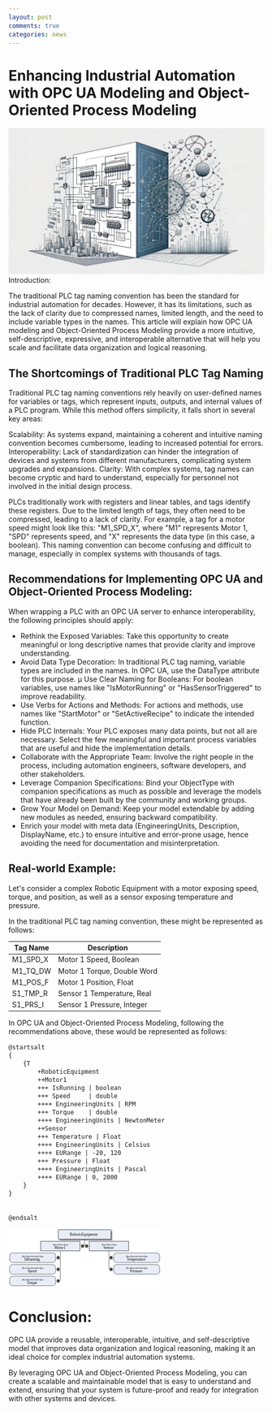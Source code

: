 ```yaml
---
layout: post
comments: true
categories: news
---
```


# Enhancing Industrial Automation with OPC UA Modeling and Object-Oriented Process Modeling


![alt text](image-1.png)
Introduction:

The traditional PLC tag naming convention has been the standard for industrial automation for decades. However, it has its limitations, such as the lack of clarity due to compressed names, limited length, and the need to include variable types in the names. This article will explain how OPC UA modeling and Object-Oriented Process Modeling provide a more intuitive, self-descriptive, expressive, and interoperable alternative that will help you scale and facilitate data organization and logical reasoning.

## The Shortcomings of Traditional PLC Tag Naming

Traditional PLC tag naming conventions rely heavily on user-defined names for variables or tags, which represent inputs, outputs, and internal values of a PLC program. While this method offers simplicity, it falls short in several key areas:

Scalability: As systems expand, maintaining a coherent and intuitive naming convention becomes cumbersome, leading to increased potential for errors.
Interoperability: Lack of standardization can hinder the integration of devices and systems from different manufacturers, complicating system upgrades and expansions.
Clarity: With complex systems, tag names can become cryptic and hard to understand, especially for personnel not involved in the initial design process.

PLCs traditionally work with registers and linear tables, and tags identify these registers. Due to the limited length of tags, they often need to be compressed, leading to a lack of clarity. For example, a tag for a motor speed might look like this: "M1_SPD_X", where "M1" represents Motor 1, "SPD" represents speed, and "X" represents the data type (in this case, a boolean). This naming convention can become confusing and difficult to manage, especially in complex systems with thousands of tags.


## Recommendations for Implementing OPC UA and Object-Oriented Process Modeling:

When wrapping a PLC with an OPC UA server to enhance interoperability, the following principles should apply:

* Rethink the Exposed Variables: Take this opportunity to create meaningful or long descriptive names that provide clarity and improve understanding.
* Avoid Data Type Decoration: In traditional PLC tag naming, variable types are included in the names. In OPC UA, use the DataType attribute for this purpose.
µ Use Clear Naming for Booleans: For boolean variables, use names like "IsMotorRunning" or "HasSensorTriggered" to improve readability.
* Use Verbs for Actions and Methods: For actions and methods, use names like "StartMotor" or "SetActiveRecipe" to indicate the intended function.
* Hide PLC Internals: Your PLC exposes many data points, but not all are necessary. Select the few meaningful and important process variables that are useful and hide the implementation details.
* Collaborate with the Appropriate Team: Involve the right people in the process, including automation engineers, software developers, and other stakeholders.
* Leverage Companion Specifications: Bind your ObjectType with companion specifications as much as possible and leverage the models that have already been built by the community and working groups.
* Grow Your Model on Demand: Keep your model extendable by adding new modules as needed, ensuring backward compatibility.
* Enrich your model with meta data (EngineeringUnits, Description, DisplayName, etc.) to ensure intuitive and error-prone usage, hence avoiding the need for documentation and misinterpretation.


## Real-world Example:

Let's consider a complex Robotic Equipment with a motor exposing speed, torque, and position, as well as a sensor exposing temperature and pressure.

In the traditional PLC tag naming convention, these might be represented as follows:

| Tag Name | Description |
|----------|-------------|
|M1_SPD_X | Motor 1 Speed, Boolean| 
|M1_TQ_DW | Motor 1 Torque, Double Word|
|M1_POS_F | Motor 1 Position, Float|
|S1_TMP_R | Sensor 1 Temperature, Real|
|S1_PRS_I | Sensor 1 Pressure, Integer|

In OPC UA and Object-Oriented Process Modeling, following the recommendations above, these would be represented as follows:

```plantuml 
@startsalt
{
    {T
        +RoboticEquipment
        ++Motor1
        +++ IsRunning | boolean 
        +++ Speed     | double 
        ++++ EngineeringUnits | RPM 
        +++ Torque    | double 
        ++++ EngineeringUnits | NewtonMeter 
        ++Sensor
        +++ Temperature | Float 
        ++++ EngineeringUnits | Celsius 
        ++++ EURange | -20, 120
        +++ Pressure | Float 
        ++++ EngineeringUnits | Pascal 
        ++++ EURange | 0, 2000 
    }
}


@endsalt
```

![alt text](image-2.png)

# Conclusion:

OPC UA provide a reusable, interoperable, intuitive, and self-descriptive model that improves data organization and logical reasoning, making it an ideal choice for complex industrial automation systems.

By leveraging OPC UA and Object-Oriented Process Modeling, you can create a scalable and maintainable model that is easy to understand and extend, ensuring that your system is future-proof and ready for integration with other systems and devices.